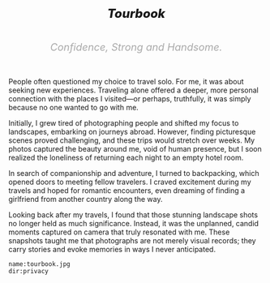 <h1></h1>

<h5 style="font-size:24px;text-align:center;font-weight:800">
Tourbook
</h5>

<h6 style="font-size:20px;text-align:center;color:#aaa">
Confidence, Strong and Handsome.
</h6>

People often questioned my choice to travel solo. For me, it was about seeking new experiences. Traveling alone offered a deeper, more personal connection with the places I visited—or perhaps, truthfully, it was simply because no one wanted to go with me.

Initially, I grew tired of photographing people and shifted my focus to landscapes, embarking on journeys abroad. However, finding picturesque scenes proved challenging, and these trips would stretch over weeks. My photos captured the beauty around me, void of human presence, but I soon realized the loneliness of returning each night to an empty hotel room.

In search of companionship and adventure, I turned to backpacking, which opened doors to meeting fellow travelers. I craved excitement during my travels and hoped for romantic encounters, even dreaming of finding a girlfriend from another country along the way.

Looking back after my travels, I found that those stunning landscape shots no longer held as much significance. Instead, it was the unplanned, candid moments captured on camera that truly resonated with me. These snapshots taught me that photographs are not merely visual records; they carry stories and evoke memories in ways I never anticipated.

```<a-img>
name:tourbook.jpg
dir:privacy
```

<a-map points="13.802285,100.5545711,Bangkok|17.031670,99.706329,Sukhothai|18.7840584,98.9978128,Chiang Mai|7.8877042,98.2913469,Phuket|3.1314496300435706,101.69091652316015,Kula Lumpur|5.9833774,116.0776038,Kota Kinabalu|4.2477133,118.6271726,Mabul|5.420885,100.343897,Penang|10.085696,99.825093,Koh Tao|9.676993,100.068051,Koh Phangan|8.042807,98.810486,Krabi|8.573707,97.645576,Koh Similan|9.1438932,99.3283169,Surat thani|6.0076652,116.565853,Mount Kinabalu|9.5179429,100.055656,Koh Samui|4.124777700091974,118.6276134545917,Sipadan|4.244807239632564,117.8871584972851,Tawau"></a-map>

<a-secret name="timeline" autoload></a-secret>
